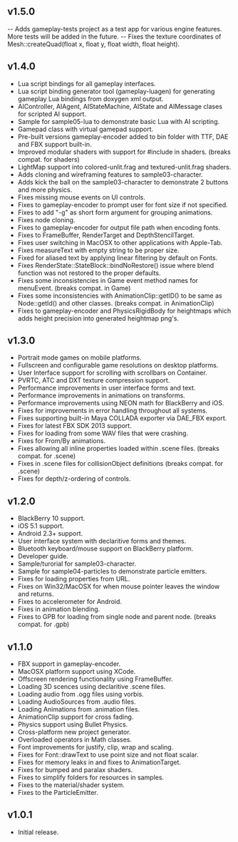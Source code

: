 ## v1.5.0
-- Adds gameplay-tests project as a test app for various engine features. More tests will be added in the future.
-- Fixes the texture coordinates of Mesh::createQuad(float x, float y, float width, float height).

## v1.4.0

- Lua script bindings for all gameplay interfaces.
- Lua script binding generator tool (gameplay-luagen) for generating gameplay Lua bindings from doxygen xml output.
- AIController, AIAgent, AIStateMachine, AIState and AIMessage clases for scripted AI support.
- Sample for sample05-lua to demonstrate basic Lua with AI scripting.
- Gamepad class with virtual gamepad support.
- Pre-built versions gameplay-encoder added to bin folder with TTF, DAE and FBX support built-in.
- Improved modular shaders with support for #include in shaders. (breaks compat. for shaders)
- LightMap support into colored-unlit.frag and textured-unlit.frag shaders.
- Adds cloning and wireframing features to sample03-character.
- Adds kick the ball on the sample03-character to demonstrate 2 buttons and more physics.
- Fixes missing mouse events on UI controls.
- Fixes to gameplay-encoder to prompt user for font size if not specified.
- Fixes to add "-g" as short form argument for grouping animations.
- Fixes node cloning.
- Fixes to gameplay-encoder for output file path when encoding fonts.
- Fixes to FrameBuffer, RenderTarget and DepthStencilTarget.
- Fixes user switching in MacOSX to other applications with Apple-Tab.
- Fixes measureText with empty string to be proper size.
- Fixed for aliased text by applying linear filtering by default on Fonts.
- Fixes RenderState::StateBlock::bindNoRestore() issue where blend function was not restored to the proper defaults.
- Fixes some inconsistencies in Game event method names for menuEvent. (breaks compat. in Game)
- Fixes some inconsistencies with AnimationClip::getID() to be same as Node::getId() and other classes. (breaks compat. in AnimationClip)
- Fixes to gameplay-encoder and PhysicsRigidBody for heightmaps which adds height precision into generated heightmap png's.

## v1.3.0

- Portrait mode games on mobile platforms.
- Fullscreen and configurable game resolutions on desktop platforms.
- User Interface support for scrolling with scrollbars on Container.
- PVRTC, ATC and DXT texture compression support.
- Performance improvements in user interface forms and text.
- Performance improvements in animations on transforms.
- Performance improvements using NEON math for BlackBerry and iOS.
- Fixes for improvements in error handling throughout all systems.
- Fixes supporting built-in Maya COLLADA exporter via DAE_FBX export.
- Fixes for latest FBX SDK 2013 support.
- Fixes for loading from some WAV files that were crashing.
- Fixes for From/By animations.
- Fixes allowing all inline properties loaded within .scene files. (breaks compat. for .scene)
- Fixes in .scene files for collisionObject definitions (breaks compat. for .scene)
- Fixes for depth/z-ordering of controls.

## v1.2.0

- BlackBerry 10 support.
- iOS 5.1 support.
- Android 2.3+ support.
- User interface system with declaritive forms and themes.
- Bluetooth keyboard/mouse support on BlackBerry platform.
- Developer guide.
- Sample/turorial for sample03-character.
- Sample for sample04-particles to demonstrate particle emitters.
- Fixes for loading properties from URL.
- Fixes on Win32/MacOSX for when mouse pointer leaves the window and returns.
- Fixes to accelerometer for Android.
- Fixes in animation blending.
- Fixes to GPB for loading from single node and parent node. (breaks compat. for .gpb)

## v1.1.0

- FBX support in gameplay-encoder.
- MacOSX platform support using XCode.
- Offscreen rendering functionality using FrameBuffer.
- Loading 3D scences using declaritive .scene files.
- Loading audio from .ogg files using vorbis.
- Loading AudioSources from .audio files.
- Loading Animations from .animation files.
- AnimationClip support for cross fading.
- Physics support using Bullet Physics.
- Cross-platform new project generator.
- Overloaded operators in Math classes.
- Font improvements for justify, clip, wrap and scaling.
- Fixes for Font::drawText to use point size and not float scalar.
- Fixes for memory leaks in and fixes to AnimationTarget.
- Fixes for bumped and paralax shaders.
- Fixes to simplify folders for resources in samples.
- Fixes to the material/shader system.
- Fixes to the ParticleEmitter.

## v1.0.1

- Initial release.




